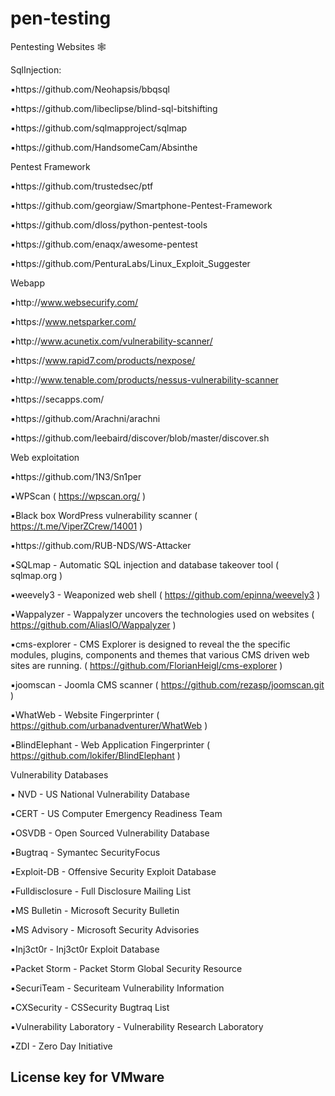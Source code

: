 # pen-testing

Pentesting Websites 🕸

 SqlInjection:

▪️https://github.com/Neohapsis/bbqsql

▪️https://github.com/libeclipse/blind-sql-bitshifting

▪️https://github.com/sqlmapproject/sqlmap

▪️https://github.com/HandsomeCam/Absinthe

Pentest Framework

▪️https://github.com/trustedsec/ptf

▪️https://github.com/georgiaw/Smartphone-Pentest-Framework

▪️https://github.com/dloss/python-pentest-tools

▪️https://github.com/enaqx/awesome-pentest

▪️https://github.com/PenturaLabs/Linux_Exploit_Suggester

Webapp

▪️http://www.websecurify.com/

▪️https://www.netsparker.com/

▪️http://www.acunetix.com/vulnerability-scanner/

▪️https://www.rapid7.com/products/nexpose/

▪️http://www.tenable.com/products/nessus-vulnerability-scanner

▪️https://secapps.com/

▪️https://github.com/Arachni/arachni

▪️https://github.com/leebaird/discover/blob/master/discover.sh

 Web exploitation

▪️https://github.com/1N3/Sn1per

▪️WPScan ( https://wpscan.org/ )

▪️Black box WordPress vulnerability scanner ( https://t.me/ViperZCrew/14001 )

▪️https://github.com/RUB-NDS/WS-Attacker

▪️SQLmap - Automatic SQL injection and database takeover tool ( sqlmap.org )

▪️weevely3 - Weaponized web shell ( https://github.com/epinna/weevely3 )

▪️Wappalyzer - Wappalyzer uncovers the technologies used on websites ( https://github.com/AliasIO/Wappalyzer )

▪️cms-explorer - CMS Explorer is designed to reveal the the specific modules, plugins, components and themes that various CMS driven web sites are running. ( https://github.com/FlorianHeigl/cms-explorer )

▪️joomscan - Joomla CMS scanner ( https://github.com/rezasp/joomscan.git )

▪️WhatWeb - Website Fingerprinter ( https://github.com/urbanadventurer/WhatWeb )

▪️BlindElephant - Web Application Fingerprinter ( https://github.com/lokifer/BlindElephant )

Vulnerability Databases

▪️ NVD - US National Vulnerability Database

▪️CERT - US Computer Emergency Readiness Team

▪️OSVDB - Open Sourced Vulnerability Database

▪️Bugtraq - Symantec SecurityFocus

▪️Exploit-DB - Offensive Security Exploit Database

▪️Fulldisclosure - Full Disclosure Mailing List

▪️MS Bulletin - Microsoft Security Bulletin

▪️MS Advisory - Microsoft Security Advisories

▪️Inj3ct0r - Inj3ct0r Exploit Database

▪️Packet Storm - Packet Storm Global Security Resource

▪️SecuriTeam - Securiteam Vulnerability Information

▪️CXSecurity - CSSecurity Bugtraq List

▪️Vulnerability Laboratory - Vulnerability Research Laboratory

▪️ZDI - Zero Day Initiative


## License key for VMware
